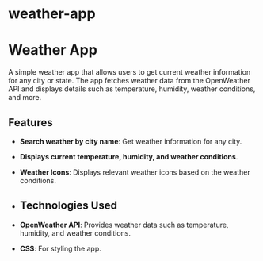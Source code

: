 # weather-app
# Weather App

A simple weather app that allows users to get current weather information for any city or state. The app fetches weather data from the OpenWeather API and displays details such as temperature, humidity, weather conditions, and more. 

## Features
- **Search weather by city name**: Get weather information for any city.
- **Displays current temperature, humidity, and weather conditions**.
- **Weather Icons**: Displays relevant weather icons based on the weather conditions.

- ## Technologies Used
- **OpenWeather API**: Provides weather data such as temperature, humidity, and weather conditions.
- **CSS**: For styling the app.
